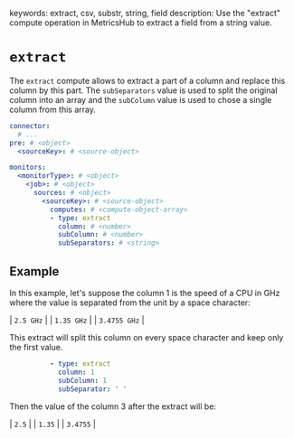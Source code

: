 keywords: extract, csv, substr, string, field
description: Use the "extract" compute operation in MetricsHub to extract a field from a string value.

# `extract`

The `extract` compute allows to extract a part of a column and replace this column by this part.
The `subSeparators` value is used to split the original column into an array and the `subColumn` value is used to chose a single column from this array.

```yaml
connector:
  # ...
pre: # <object>
  <sourceKey>: # <source-object>

monitors:
  <monitorType>: # <object>
    <job>: # <object>
      sources: # <object>
        <sourceKey>: # <source-object>
          computes: # <compute-object-array>
          - type: extract
            column: # <number>
            subColumn: # <number>
            subSeparators: # <string>
```

## Example

In this example, let's suppose the column 1 is the speed of a CPU in GHz where the value is separated from the unit by a space character:

| `2.5 GHz` |
| `1.35 GHz` |
| `3.4755 GHz` |

This extract will split this column on every space character and keep only the first value.

```yaml
          - type: extract
            column: 1
            subColumn: 1
            subSeparator: ' '
```

Then the value of the column 3 after the extract will be:

| `2.5` |
| `1.35` |
| `3.4755` |
